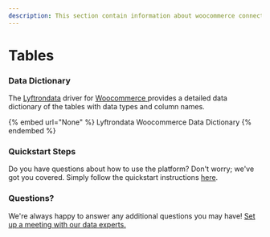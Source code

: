 ```yaml
---
description: This section contain information about woocommerce connector tables information
---
```


# Tables

### Data Dictionary

The [Lyftrondata](https://www.lyftrondata.com/) driver for [Woocommerce](None/)[ ](https://www.lyftrondata.com/integration/woocommerce/)provides a detailed data dictionary of the tables with data types and column names.

{% embed url="None" %}
Lyftrondata Woocommerce Data Dictionary
{% endembed %}

### Quickstart Steps

Do you have questions about how to use the platform? Don't worry; we've got you covered. Simply follow the quickstart instructions [here](../README.md).

### Questions? <a href="#questions" id="questions"></a>

We're always happy to answer any additional questions you may have! [Set up a meeting with our data experts.](https://www.lyftrondata.com/book-a-meeting/)

